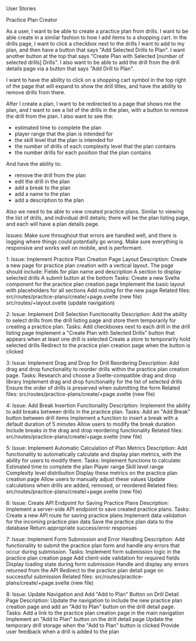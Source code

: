 User Stories

Practice Plan Creator

As a user, I want to be able to create a practice plan from drills. 
I want to be able create in a similar fashion to how I add items to a shopping cart.
In the drills page, I want to click a checkbox next to the drills I want to add to my plan, and then have a button that says "Add Selected Drills to Plan". I want another button at the top that says "Create Plan with Selected [number of selected drills] Drills".
I also want to be able to add the drill from the drill details page via a button that says "Add Drill to Plan".

I want to have the ability to click on a shopping cart symbol in the top right of the page that will expand to show the drill titles, and have the ability to remove drills from there.

After I create a plan, I want to be redirected to a page that shows me the plan, and I want to see a list of the drills in the plan, with a button to remove the drill from the plan.
I also want to see the:
- estimated time to complete the plan
- player range that the plan is intended for 
- the skill level that the plan is intended for
- the number of drills of each complexity level that the plan contains
- the number drills for each position that the plan contains

And have the ability to:
- remove the drill from the plan
- edit the drill in the plan
- add a break to the plan
- add a name to the plan
- add a description to the plan

Also we need to be able to view created practice plans. Similar to viewing the list of drills, and individual drill details; there will be the plan listing page, and each will have a plan details page. 

Issues:
Make sure throughout that errors are handled well, and there is logging where things could potentially go wrong. Make sure everything is responsive and works well on mobile, and is performant. 



1:
Issue: Implement Practice Plan Creation Page Layout
Description:
Create a new page for practice plan creation with a vertical layout. The page should include:
Fields for plan name and description
A section to display selected drills
A submit button at the bottom
Tasks:
Create a new Svelte component for the practice plan creation page
Implement the basic layout with placeholders for all sections
Add routing for the new page
Related files:
src/routes/practice-plans/create/+page.svelte (new file)
src/routes/+layout.svelte (update navigation)


2:
Issue: Implement Drill Selection Functionality
Description:
Add the ability to select drills from the drill listing page and store them temporarily for creating a practice plan.
Tasks:
Add checkboxes next to each drill in the drill listing page
Implement a "Create Plan with Selected Drills" button that appears when at least one drill is selected
Create a store to temporarily hold selected drills
Redirect to the practice plan creation page when the button is clicked

3:
Issue: Implement Drag and Drop for Drill Reordering
Description:
Add drag and drop functionality to reorder drills within the practice plan creation page.
Tasks:
Research and choose a Svelte-compatible drag and drop library
Implement drag and drop functionality for the list of selected drills
Ensure the order of drills is preserved when submitting the form
Related files:
src/routes/practice-plans/create/+page.svelte (new file)

4:
Issue: Add Break Insertion Functionality
Description:
Implement the ability to add breaks between drills in the practice plan.
Tasks:
Add an "Add Break" button between drill items
Implement a function to insert a break with a default duration of 5 minutes
Allow users to modify the break duration
Include breaks in the drag and drop reordering functionality
Related files:
src/routes/practice-plans/create/+page.svelte (new file)


5:
Issue: Implement Automatic Calculation of Plan Metrics
Description:
Add functionality to automatically calculate and display plan metrics, with the ability for users to modify them.
Tasks:
Implement functions to calculate:
Estimated time to complete the plan
Player range
Skill level range
Complexity level distribution
Display these metrics on the practice plan creation page
Allow users to manually adjust these values
Update calculations when drills are added, removed, or reordered
Related files:
src/routes/practice-plans/create/+page.svelte (new file)

6:
Issue: Create API Endpoint for Saving Practice Plans
Description:
Implement a server-side API endpoint to save created practice plans.
Tasks:
Create a new API route for saving practice plans
Implement data validation for the incoming practice plan data
Save the practice plan data to the database
Return appropriate success/error responses

7:
Issue: Implement Form Submission and Error Handling
Description:
Add functionality to submit the practice plan form and handle any errors that occur during submission.
Tasks:
Implement form submission logic in the practice plan creation page
Add client-side validation for required fields
Display loading state during form submission
Handle and display any errors returned from the API
Redirect to the practice plan detail page on successful submission
Related files:
src/routes/practice-plans/create/+page.svelte (new file)

8:
Issue: Update Navigation and Add "Add to Plan" Button on Drill Detail Page
Description:
Update the navigation to include the new practice plan creation page and add an "Add to Plan" button on the drill detail page.
Tasks:
Add a link to the practice plan creation page in the main navigation
Implement an "Add to Plan" button on the drill detail page
Update the temporary drill storage when the "Add to Plan" button is clicked
Provide user feedback when a drill is added to the plan
